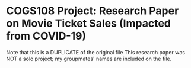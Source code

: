 # COGS108 Project: Research Paper on Movie Ticket Sales (Impacted from COVID-19)
Note that this is a DUPLICATE of the original file
This research paper was NOT a solo project; my groupmates' names are included on the file. 
